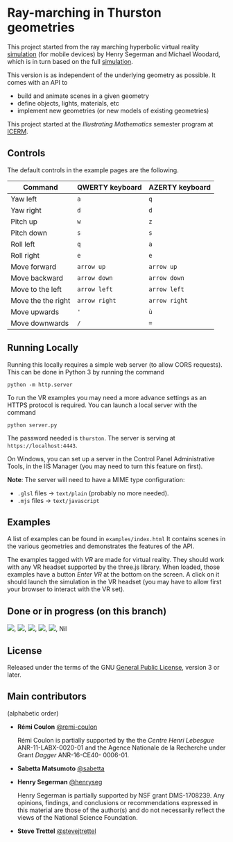 # Ray-marching in Thurston geometries

This project started from the ray marching hyperbolic virtual reality [simulation](https://github.com/mtwoodard/hypVR-Ray_m) (for mobile devices) by Henry Segerman and Michael Woodard,
which is in turn based on the full [simulation](https://github.com/mtwoodard/hypVR-Ray).

This version is as independent of the underlying geometry as possible.
It comes with an API to
- build and animate scenes in a given geometry
- define objects, lights, materials, etc
- implement new geometries (or new models of existing geometries)

This project started at the *Illustrating Mathematics* semester program at [ICERM](https://icerm.brown.edu).

## Controls

The default controls in the example pages are the following.

Command | QWERTY keyboard | AZERTY keyboard
--- | --- | ---
Yaw left|`a`|`q`
Yaw right|`d`|`d`
Pitch up|`w`|`z`
Pitch down|`s`|`s`
Roll left|`q`|`a`
Roll right|`e`|`e`
Move forward|`arrow up`|`arrow up`
Move backward|`arrow down`|`arrow down`
Move to the left|`arrow left`|`arrow left`
Move the the right|`arrow right`|`arrow right`
Move upwards|`'`|`ù`
Move downwards|`/`|`=`

## Running Locally
Running this locally requires a simple web server (to allow CORS requests).
This can be done in Python 3 by running the command

```(zsh)
python -m http.server
```

To run the VR examples you may need a more advance settings as an HTTPS protocol is required.
You can launch a local server with the command

```(zsh)
python server.py
```
The password needed is `thurston`.
The server is serving at `https://localhost:4443`.

On Windows, you can set up a server in the Control Panel Administrative Tools, in the IIS Manager (you may need to turn this feature on first).

**Note**: The server will need to have a MIME type configuration:
- `.glsl` files -> `text/plain` (probably no more needed).
- `.mjs` files -> `text/javascript`


## Examples

A list of examples can be found in `examples/index.html`
It contains scenes in the various geometries and demonstrates the features of the API.

The examples tagged with *VR* are made for virtual reality. They should work with any VR headset supported by the three.js library.
When loaded, those examples have a button *Enter VR* at the bottom on the screen.
A click on it should launch the simulation in the VR headset (you may have to allow first your browser to interact with the VR set).

## Done or in progress (on this branch)
<img src="https://render.githubusercontent.com/render/math?math=S^3">,
<img src="https://render.githubusercontent.com/render/math?math=%5Cmathbb E^3">,
<img src="https://render.githubusercontent.com/render/math?math=%5Cmathbb H^3">,
<img src="https://render.githubusercontent.com/render/math?math=S^2 %5Ctimes %5Cmathbb E">,
<img src="https://render.githubusercontent.com/render/math?math=%5Cmathbb H^2 %5Ctimes %5Cmathbb E">,
Nil

## License

Released under the terms of the GNU [General Public License](https://www.gnu.org/licenses/gpl-3.0.en.html), version 3 or later.


## Main contributors

(alphabetic order)

- **Rémi Coulon** [@remi-coulon](https://github.com/remi-coulon)

  Rémi Coulon is partially supported by the the *Centre Henri Lebesgue* ANR-11-LABX-0020-01
  and the Agence Nationale de la Recherche under Grant *Dagger* ANR-16-CE40- 0006-01.
- **Sabetta Matsumoto** [@sabetta](https://github.com/sabetta)
- **Henry Segerman** [@henryseg](https://github.com/henryseg)

  Henry Segerman is partially supported by NSF grant DMS-1708239.
  Any opinions, findings, and conclusions or recommendations expressed in this material are those of the author(s) and do not necessarily reflect the views of the National Science Foundation.
- **Steve Trettel** [@stevejtrettel](https://github.com/stevejtrettel)

